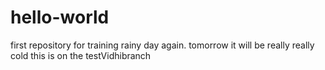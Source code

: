 # hello-world
first repository for training
rainy day again. tomorrow it will be really really cold
this is on the testVidhibranch
